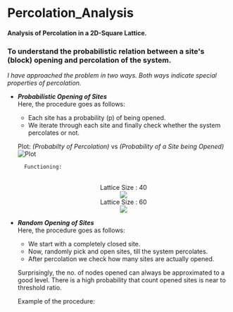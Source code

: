 
# Percolation_Analysis
#### Analysis of Percolation in a 2D-Square Lattice.
### To understand the probabilistic relation between a site's (block) opening and percolation of the system.

*I have approached the problem in two ways. Both ways indicate special properties of percolation.*

- ***Probabilistic Opening of Sites***   
Here, the procedure goes as follows:
    - Each site has a probability (p) of being opened.
    - We iterate through each site and finally check whether the system percolates or not.  

    Plot: *(Probabilty of Percolation)* vs *(Probability of a Site being Opened)*   
    ![Plot](https://github.com/jaymalk/Percolation_Analysis/blob/master/Plot.png)

        Functioning:
    <p align="center">
       <br> Lattice Size : 40</br>
        <img src = "https://github.com/jaymalk/Percolation_Analysis/blob/master/RANDOM_40.gif">
        <br>Lattice Size : 60</br>
        <img src = "https://github.com/jaymalk/Percolation_Analysis/blob/master/RANDOM_60.gif">
    </p>


- ***Random Opening of Sites***   
Here, the procedure goes as follows:
    - We start with a completely closed site.
    - Now, randomly pick and open sites, till the system percolates.
    - After percolation we check how many sites are actually opened.

    Surprisingly, the no. of nodes opened can always be approximated to a good level.
    There is a high probability that count opened sites is near to threshold ratio.
    
    Example of the procedure:
